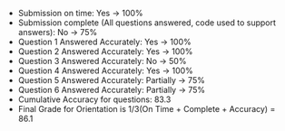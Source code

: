 - Submission on time: Yes -> 100%
- Submission complete (All questions answered, code used to support answers): No -> 75%
- Question 1 Answered Accurately: Yes -> 100%
- Question 2 Answered Accurately: Yes -> 100%
- Question 3 Answered Accurately: No -> 50%
- Question 4 Answered Accurately: Yes -> 100%
- Question 5 Answered Accurately: Partially -> 75%
- Question 6 Answered Accurately: Partially -> 75%
- Cumulative Accuracy for questions:  83.3
- Final Grade for Orientation is 1/3(On Time + Complete + Accuracy) = 86.1
